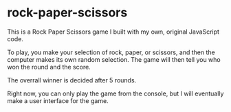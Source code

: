 # rock-paper-scissors

This is a Rock Paper Scissors game I built with my own, original JavaScript code. 

To play, you make your selection of rock, paper, or scissors, and then the computer makes its own random selection. The game will then tell you who won the round and the score. 

The overrall winner is decided after 5 rounds.

Right now, you can only play the game from the console, but I will eventually make a user interface for the game. 